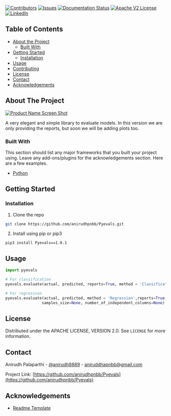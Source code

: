 <!-- PROJECT SHIELDS -->
<!--
*** I'm using markdown "reference style" links for readability.
*** Reference links are enclosed in brackets [ ] instead of parentheses ( ).
*** See the bottom of this document for the declaration of the reference variables
*** for contributors-url, forks-url, etc. This is an optional, concise syntax you may use.
*** https://www.markdownguide.org/basic-syntax/#reference-style-links
-->
[![Contributors][contributors-shield]][contributors-url]
[![Issues][issues-shield]][issues-url]
[![Documentation Status](https://readthedocs.org/projects/pyevals/badge/?version=latest)](https://pyevals.readthedocs.io/en/latest/?badge=latest)
[![Apache V2 License][license-shield]][license-url]
[![LinkedIn][linkedin-shield]][linkedin-url]




<!-- TABLE OF CONTENTS -->
## Table of Contents

* [About the Project](#about-the-project)
  * [Built With](#built-with)
* [Getting Started](#getting-started)
  * [Installation](#installation)
* [Usage](#usage)
* [Contributing](#contributing)
* [License](#license)
* [Contact](#contact)
* [Acknowledgements](#acknowledgements)



<!-- ABOUT THE PROJECT -->
## About The Project

[![Product Name Screen Shot][product-screenshot]](https://github.com/anirudhpnbb/Pyevals/blob/master/imgs/img.png)

A very elegant and simple library to evaluate models. In this version we are only providing the reports,
but soon we will be adding plots too.
### Built With
This section should list any major frameworks that you built your project using. Leave any add-ons/plugins for the acknowledgements section. Here are a few examples.
* [Python](https://python.com)

<!-- GETTING STARTED -->
## Getting Started

### Installation

1. Clone the repo
```sh
git clone https://github.com/anirudhpnbb/Pyevals.git
```

2. Install using pip or pip3
```commandline
pip3 install Pyevals==1.0.1
```



<!-- USAGE EXAMPLES -->
## Usage

```python
import pyevals

# For classification
pyevals.evaluate(actual, predicted, reports=True, method = 'Classification')

# For regression
pyevals.evaluate(actual, predicted, method = 'Regression',reports=True,
                samples_size=None, number_of_independent_columns=None)   
```


<!-- LICENSE -->
## License

Distributed under the APACHE LICENSE, VERSION 2.0. See `LICENSE` for more information.



<!-- CONTACT -->
## Contact

Anirudh Palaparthi - [@anirudh8889](https://twitter.com/anirudh8889) - aniruddhapnbb@gmail.com

Project Link: [https://github.com/anirudhpnbb/Pyevals](https://github.com/anirudhpnbb/Pyevals)



<!-- ACKNOWLEDGEMENTS -->
## Acknowledgements
* [Readme Template](https://github.com/othneildrew/Best-README-Template)

<!-- MARKDOWN LINKS & IMAGES -->
<!-- https://www.markdownguide.org/basic-syntax/#reference-style-links -->
[contributors-shield]: https://img.shields.io/badge/contributors-1-blue
[contributors-url]: https://github.com/anirudhpnbb/Pyevals/graphs/contributors
[issues-shield]: https://img.shields.io/badge/Issues-0-green
[issues-url]: https://github.com/anirudhpnbb/Pyevals/issues
[license-shield]: https://img.shields.io/badge/LICENSE-ApacheV2-brightgreen
[license-url]: https://github.com/othneildrew/Best-README-Template/blob/master/LICENSE.txt
[linkedin-shield]: https://img.shields.io/badge/-LinkedIn-black.svg?style=flat-square&logo=linkedin&colorB=555
[linkedin-url]: https://linkedin.com/in/pnbbanirudh
[product-screenshot]: imgs/img.png
